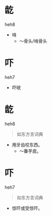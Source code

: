 # 龁
heh8
- 啃
  - ～骨头/啃骨头

# 吓
heh7
- 吓唬

# 龁
heh8
> 如东方言词典
- 用牙齿咬东西。
  - ～番芋皮。

# 吓
heh7
> 如东方言词典
- 惊吓或受惊吓。
